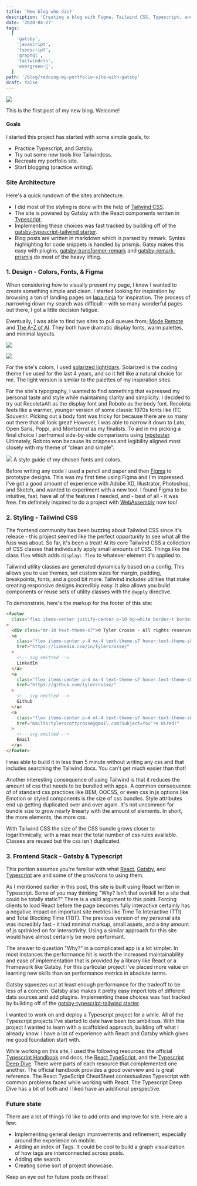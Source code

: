 ```yaml
---
title: 'New blog who dis?'
description: 'Creating a blog with Figma, Tailwind CSS, Typescript, and Gatsby (React).'
date: '2020-04-27'
tags:
  [
    'gatsby',
    'javascript',
    'typescript',
    'graphql',
    'tailwindcss',
    'evergreen-🌲',
  ]
path: '/blog/redoing-my-portfolio-site-with-gatsby'
draft: false
---
```


![](blog-home-light.png)

This is the first post of my new blog. Welcome!

#### Goals

I started this project has started with some simple goals, to:

- Practice Typescript, and Gatsby.
- Try out some new tools like Tailwindcss.
- Recreate my portfolio site.
- Start blogging (practice writing).

### Site Architecture

Here's a quick rundown of the sites architecture.

- I did most of the styling is done with the help of [Tailwind CSS](https://tailwindcss.com/).
- The site is powered by Gatsby with the React components written in [Typescript](https://www.typescriptlang.org/).
- Implementing these choices was fast tracked by building off of the [gatsby-typescript-tailwind starter](https://www.gatsbyjs.org/starters/impulse/gatsby-typescript-tailwind/).
- Blog posts are written in markdown which is parsed by remark. Syntax highlighting for code snippets is handled by prismjs. Gatsy makes this easy with plugins, [gatsby-transformer-remark](https://www.gatsbyjs.org/packages/gatsby-transformer-remark/) and [gatsby-remark-prismjs](https://www.gatsbyjs.org/packages/gatsby-remark-prismjs/) do most of the heavy lifting.

### 1. Design - Colors, Fonts, & Figma

When considering how to visually present my page, I knew I wanted to create something simple and clean. I started looking for inspiration by browsing a ton of landing pages on [lapa.ninja](https://www.lapa.ninja/) for inspiration. The process of narrowing down my search was difficult – with so many wonderful pages out there, I got a little decision fatigue.

Eventually, I was able to find two sites to pull queues from; [Mode Remote](https://moderemote.com/) and [The A-Z of AI](https://atozofai.withgoogle.com/intl/en-US/). They both have dramatic
display fonts, warm palettes, and minimal layouts.

![](mode-remote.png)

![](the-a-z-of-ai.png)

For the site's colors, I used [solarized light/dark](https://github.com/altercation/solarized). Solarized is the coding theme I've used for the last 4 years, and so it felt like a natural choice for me. The light version is similar to the palettes of my inspiration sites.

For the site's typography, I wanted to find something that expressed my personal taste and style while maintaining clarity and simplicity. I decided to try out RecoletaAlt as the display font and Roboto as the body font. Recoleta feels like a warmer, younger version of some classic 1970s fonts like ITC Souvenir. Picking out a body font was tricky for because there are so many out there that all look great! However, I was able to narrow it down to Lato, Open Sans, Poppi, and Montserrat as my finalists. To aid in me picking a final choice I perfromed side-by-side comparisons using [typetester](http://classic.typetester.org/). Ultimately, Roboto won because its crispness and legibility aligned most closely with my theme of “clean and simple”.

![](font-and-colors.png)
A style guide of my chosen fonts and colors.

Before writing any code I used a pencil and paper and then [Figma](https://www.figma.com/) to prototype designs. This was my first time using Figma and I'm impressed. I've got a good amount of experience with Adobe XD, Illustrator, Photoshop, and Sketch, and wanted to experiment with a new tool. I found Figma to be intuitive, fast, have all of the features I needed, and - best of all - it was free. I'm definitely inspired to do a project with [WebAssembly](https://www.figma.com/blog/webassembly-cut-figmas-load-time-by-3x/) now too!

### 2. Styling - Tailwind CSS

The frontend community has been buzzing about Tailwind CSS since it's release - this project seemed like the perfect opportunity to see what all the fuss was about. So far, it's been a treat! At its core Tailwind CSS a collection of CSS classes that individually apply small amounts of CSS. Things like the class `flex` which adds `display: flex` to whatever element it's applied to.

Tailwind utility classes are generated dynamically based on a config. This allows you to use themes, set custom sizes for margin, padding, breakpoints, fonts, and a good bit more. Tailwind includes utilities that make creating responsive designs incredibly easy. It also allows you build components or reuse sets of utility classes with the `@apply` directive.

To demonstrate, here's the markup for the footer of this site:

```html
<footer
  class="flex items-center justify-center p-10 bg-white border-t border-theme-p2"
>
  <div class="mr-10 text-theme-s7">© Tyler Crosse - All rights reserved.</div>
  <a
    class="flex items-center p-4 mx-4 text-theme-s7 hover:text-theme-s8"
    href="https://linkedin.com/in/tylercrosse/"
  >
    <!-- svg omitted -->
    LinkedIn
  </a>
  <a
    class="flex items-center p-4 mx-4 text-theme-s7 hover:text-theme-s8"
    href="https://github.com/tylercrosse/"
  >
    <!-- svg omitted -->
    Github
  </a>
  <a
    class="flex items-center p-4 ml-4 text-theme-s7 hover:text-theme-s8"
    href="mailto:tylerscottcrosse@gmail.com?Subject=You're Hired!"
  >
    <!-- svg omitted -->
    Email
  </a>
</footer>
```

I was able to build it in less than 5 minute without writing any css and that includes searching the Tailwind docs. You can't get much easier than that!

Another interesting consequence of using Tailwind is that it reduces the amount of css that needs to be bundled with apps. A common consequence of of standard css practices like BEM, OOCSS, or even css in js options like Emotion or styled components is the size of css bundles. Style attributes end up getting duplicated over and over again. It's not uncommon for bundle size to grow nearly linearly with the amount of elements. In short, the more elements, the more css.

With Tailwind CSS the size of the CSS bundle grows closer to logarithmically, with a max near the total number of css rules available. Classes are reused but the css isn't duplicated.

### 3. Frontend Stack - Gatsby & Typescript

This portion assumes you're familiar with what [React](https://reactjs.org/), [Gatsby](https://www.gatsbyjs.org/), and [Typescript](https://www.typescriptlang.org/) are and some of the pros/cons to using them.

As I mentioned earlier in this post, this site is built using React written in Typescript. Some of you may thinking "Why? Isn't that overkill for a site that could be totally static?" There is a valid argument to this point. Forcing clients to load React before the page becomes fully interactive certainly has a negative impact on important site metrics like Time To Interactive (TTI) and Total Blocking Time (TBT). The previous version of my personal site was incredibly fast - it had minimal markup, small assets, and a tiny amount of js sprinkled on for interactivity. Using a similar approach for this site would have almost certainly be more performant.

The answer to question "Why?" in a complicated app is a lot simpler. In most instances the performance hit is worth the increased maintainability and ease of implementation that is provided by a library like React or a Framework like Gatsby. For this particular project I've placed more value on learning new skills than on performance metrics in absolute terms.

Gatsby squeezes out at least enough performance for the tradeoff to be less of a concern. Gatsby also makes it pretty easy import lots of different data sources and add plugins. Implementing these choices was fast tracked by building off of the [gatsby-typescript-tailwind starter](https://www.gatsbyjs.org/starters/impulse/gatsby-typescript-tailwind/).

I wanted to work on and deploy a Typescript project for a while. All of the Typescript projects I've started to date have been too ambitious. With this project I wanted to learn with a scaffolded approach, building off what I already know. I have a lot of experience with React and Gatsby which gives me good foundation start with.

While working on this site, I used the following resources: the official [Typescript Handbook](https://www.typescriptlang.org/v2/docs/handbook/) and docs, the [React TypeScript](https://react-typescript-cheatsheet.netlify.app/), and the [Typescript Deep Dive](https://basarat.gitbook.io/typescript/). There were parts of each resource that complemented one another. The official handbook provides a good overview and is great reference. The React TypeScript CheatSheet contextualizes Typescript with common problems faced while working with React. The Typescript Deep Dive has a bit of both and I liked have an additional perspective.

### Future state

There are a lot of things I’d like to add onto and improve for site. Here are a few:

- Implementing general design improvements and refinement, especially around the experience on mobile.
- Adding an index of Tags. It could be cool to build a graph visualization of how tags are interconnected across posts.
- Adding site search.
- Creating some sort of project showcase.

Keep an eye out for future posts on these!
